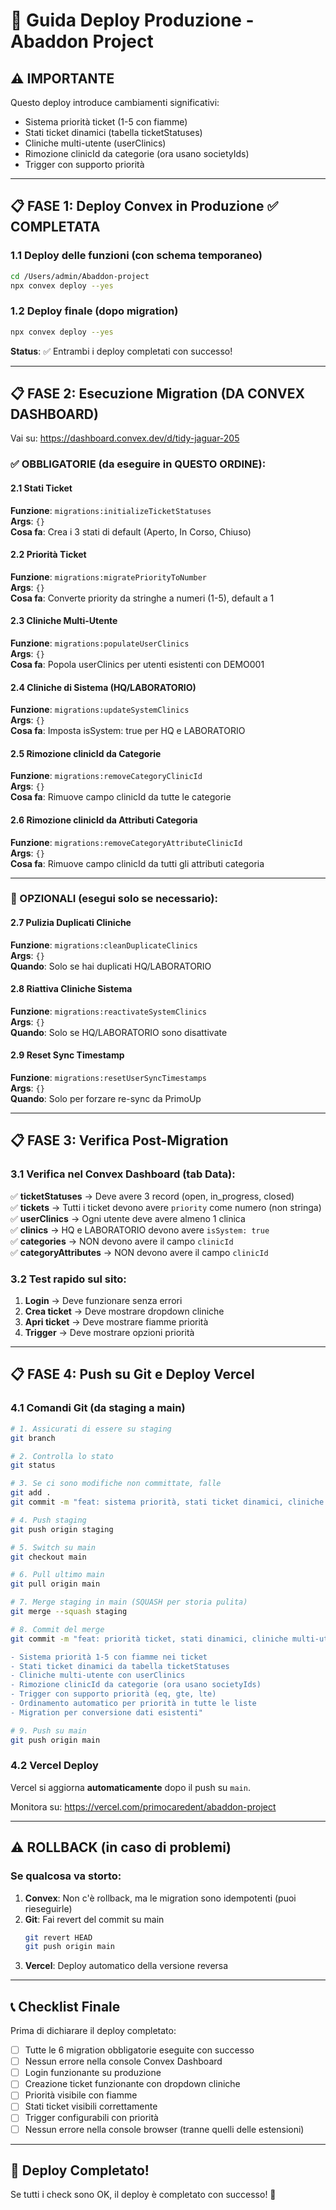 # 🚀 Guida Deploy Produzione - Abaddon Project

## ⚠️ IMPORTANTE
Questo deploy introduce cambiamenti significativi:
- Sistema priorità ticket (1-5 con fiamme)
- Stati ticket dinamici (tabella ticketStatuses)
- Cliniche multi-utente (userClinics)
- Rimozione clinicId da categorie (ora usano societyIds)
- Trigger con supporto priorità

---

## 📋 FASE 1: Deploy Convex in Produzione ✅ COMPLETATA

### 1.1 Deploy delle funzioni (con schema temporaneo)
```bash
cd /Users/admin/Abaddon-project
npx convex deploy --yes
```

### 1.2 Deploy finale (dopo migration)
```bash
npx convex deploy --yes
```

**Status**: ✅ Entrambi i deploy completati con successo!

---

## 📋 FASE 2: Esecuzione Migration (DA CONVEX DASHBOARD)

Vai su: https://dashboard.convex.dev/d/tidy-jaguar-205

### ✅ OBBLIGATORIE (da eseguire in QUESTO ORDINE):

#### 2.1 Stati Ticket
**Funzione**: `migrations:initializeTicketStatuses`  
**Args**: `{}`  
**Cosa fa**: Crea i 3 stati di default (Aperto, In Corso, Chiuso)

#### 2.2 Priorità Ticket
**Funzione**: `migrations:migratePriorityToNumber`  
**Args**: `{}`  
**Cosa fa**: Converte priority da stringhe a numeri (1-5), default a 1

#### 2.3 Cliniche Multi-Utente
**Funzione**: `migrations:populateUserClinics`  
**Args**: `{}`  
**Cosa fa**: Popola userClinics per utenti esistenti con DEMO001

#### 2.4 Cliniche di Sistema (HQ/LABORATORIO)
**Funzione**: `migrations:updateSystemClinics`  
**Args**: `{}`  
**Cosa fa**: Imposta isSystem: true per HQ e LABORATORIO

#### 2.5 Rimozione clinicId da Categorie
**Funzione**: `migrations:removeCategoryClinicId`  
**Args**: `{}`  
**Cosa fa**: Rimuove campo clinicId da tutte le categorie

#### 2.6 Rimozione clinicId da Attributi Categoria
**Funzione**: `migrations:removeCategoryAttributeClinicId`  
**Args**: `{}`  
**Cosa fa**: Rimuove campo clinicId da tutti gli attributi categoria

---

### 🔧 OPZIONALI (esegui solo se necessario):

#### 2.7 Pulizia Duplicati Cliniche
**Funzione**: `migrations:cleanDuplicateClinics`  
**Args**: `{}`  
**Quando**: Solo se hai duplicati HQ/LABORATORIO

#### 2.8 Riattiva Cliniche Sistema
**Funzione**: `migrations:reactivateSystemClinics`  
**Args**: `{}`  
**Quando**: Solo se HQ/LABORATORIO sono disattivate

#### 2.9 Reset Sync Timestamp
**Funzione**: `migrations:resetUserSyncTimestamps`  
**Args**: `{}`  
**Quando**: Solo per forzare re-sync da PrimoUp

---

## 📋 FASE 3: Verifica Post-Migration

### 3.1 Verifica nel Convex Dashboard (tab Data):

✅ **ticketStatuses** → Deve avere 3 record (open, in_progress, closed)  
✅ **tickets** → Tutti i ticket devono avere `priority` come numero (non stringa)  
✅ **userClinics** → Ogni utente deve avere almeno 1 clinica  
✅ **clinics** → HQ e LABORATORIO devono avere `isSystem: true`  
✅ **categories** → NON devono avere il campo `clinicId`  
✅ **categoryAttributes** → NON devono avere il campo `clinicId`

### 3.2 Test rapido sul sito:

1. **Login** → Deve funzionare senza errori
2. **Crea ticket** → Deve mostrare dropdown cliniche
3. **Apri ticket** → Deve mostrare fiamme priorità
4. **Trigger** → Deve mostrare opzioni priorità

---

## 📋 FASE 4: Push su Git e Deploy Vercel

### 4.1 Comandi Git (da staging a main)

```bash
# 1. Assicurati di essere su staging
git branch

# 2. Controlla lo stato
git status

# 3. Se ci sono modifiche non committate, falle
git add .
git commit -m "feat: sistema priorità, stati ticket dinamici, cliniche multi-utente"

# 4. Push staging
git push origin staging

# 5. Switch su main
git checkout main

# 6. Pull ultimo main
git pull origin main

# 7. Merge staging in main (SQUASH per storia pulita)
git merge --squash staging

# 8. Commit del merge
git commit -m "feat: priorità ticket, stati dinamici, cliniche multi-utente e trigger avanzati

- Sistema priorità 1-5 con fiamme nei ticket
- Stati ticket dinamici da tabella ticketStatuses
- Cliniche multi-utente con userClinics
- Rimozione clinicId da categorie (ora usano societyIds)
- Trigger con supporto priorità (eq, gte, lte)
- Ordinamento automatico per priorità in tutte le liste
- Migration per conversione dati esistenti"

# 9. Push su main
git push origin main
```

### 4.2 Vercel Deploy

Vercel si aggiorna **automaticamente** dopo il push su `main`.

Monitora su: https://vercel.com/primocaredent/abaddon-project

---

## ⚠️ ROLLBACK (in caso di problemi)

### Se qualcosa va storto:

1. **Convex**: Non c'è rollback, ma le migration sono idempotenti (puoi rieseguirle)
2. **Git**: Fai revert del commit su main
   ```bash
   git revert HEAD
   git push origin main
   ```
3. **Vercel**: Deploy automatico della versione reversa

---

## 📞 Checklist Finale

Prima di dichiarare il deploy completato:

- [ ] Tutte le 6 migration obbligatorie eseguite con successo
- [ ] Nessun errore nella console Convex Dashboard
- [ ] Login funzionante su produzione
- [ ] Creazione ticket funzionante con dropdown cliniche
- [ ] Priorità visibile con fiamme
- [ ] Stati ticket visibili correttamente
- [ ] Trigger configurabili con priorità
- [ ] Nessun errore nella console browser (tranne quelli delle estensioni)

---

## 🎉 Deploy Completato!

Se tutti i check sono OK, il deploy è completato con successo! 🚀

